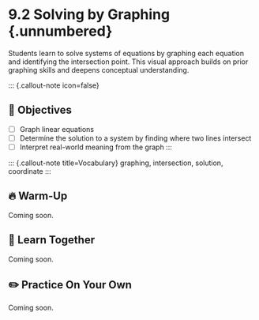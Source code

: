 #  9.2 Solving by Graphing {.unnumbered}

Students learn to solve systems of equations by graphing each equation and identifying the intersection point. This visual approach builds on prior graphing skills and deepens conceptual understanding.

::: {.callout-note icon=false}
## 🎯 Objectives
- [ ] Graph linear equations
- [ ] Determine the solution to a system by finding where two lines intersect
- [ ] Interpret real-world meaning from the graph
:::

::: {.callout-note title=Vocabulary}
graphing, intersection, solution, coordinate
:::

## 🔥 Warm-Up
Coming soon.

## 🧠 Learn Together
Coming soon.

## ✏️ Practice On Your Own
Coming soon.

